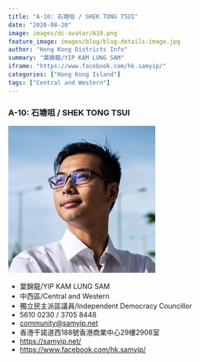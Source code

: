 ```yaml
---
title: "A-10: 石塘咀 / SHEK TONG TSUI"
date: "2020-08-20"
image: images/dc-avatar/A10.png
feature_image: images/blog/blog-details-image.jpg
author: "Hong Kong Districts Info"
summary: "葉錦龍/YIP KAM LUNG SAM"
iframe: "https://www.facebook.com/hk.samyip/"
categories: ["Hong Kong Island"]
tags: ["Central and Western"]
---
```


### A-10: 石塘咀 / SHEK TONG TSUI  
![](/images/dc-avatar/A10.png)  

 - 葉錦龍/YIP KAM LUNG SAM  
 - 中西區/Central and Western  
 - 獨立民主派區議員/Independent Democracy Councillor  
 - 5610 0230 / 3705 8448  
 - community@samyip.net  
 - 香港干諾道西188號香港商業中心29樓2908室  
 - https://samyip.net/  
 - https://www.facebook.com/hk.samyip/
